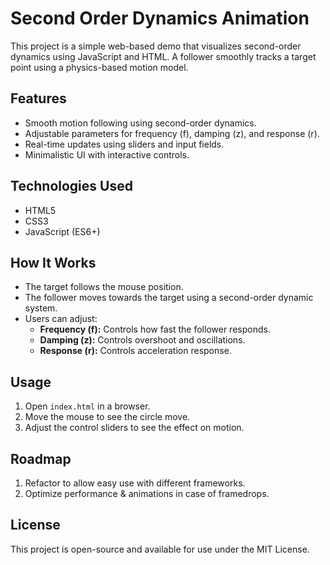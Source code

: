 # Second Order Dynamics Animation

This project is a simple web-based demo that visualizes second-order dynamics using JavaScript and HTML. A follower smoothly tracks a target point using a physics-based motion model.

## Features
- Smooth motion following using second-order dynamics.
- Adjustable parameters for frequency (f), damping (z), and response (r).
- Real-time updates using sliders and input fields.
- Minimalistic UI with interactive controls.

## Technologies Used
- HTML5
- CSS3
- JavaScript (ES6+)

## How It Works
- The target follows the mouse position.
- The follower moves towards the target using a second-order dynamic system.
- Users can adjust:
  - **Frequency (f):** Controls how fast the follower responds.
  - **Damping (z):** Controls overshoot and oscillations.
  - **Response (r):** Controls acceleration response.

## Usage
1. Open `index.html` in a browser.
2. Move the mouse to see the circle move.
3. Adjust the control sliders to see the effect on motion.

## Roadmap
1. Refactor to allow easy use with different frameworks.
2. Optimize performance & animations in case of framedrops.

## License
This project is open-source and available for use under the MIT License.
